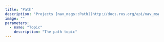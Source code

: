 ```yaml
---
title: "Path"
description: "Projects [nav_msgs::Path](http://docs.ros.org/api/nav_msgs/html/msg/Path.html) message data into the scene."
image: ""
parameters:
  - name: "Topic"
    description: "The path topic"
---
```

